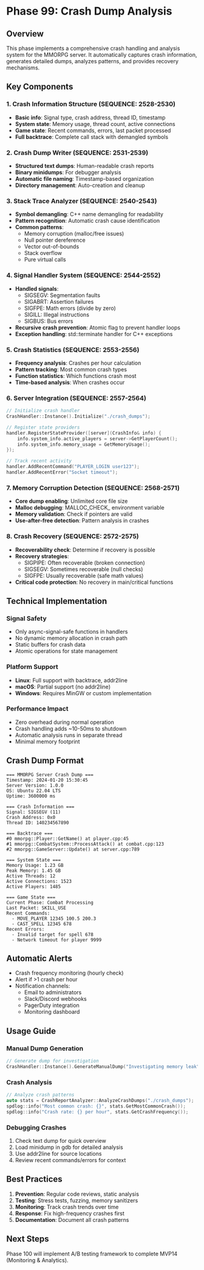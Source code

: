 # Phase 99: Crash Dump Analysis

## Overview
This phase implements a comprehensive crash handling and analysis system for the MMORPG server. It automatically captures crash information, generates detailed dumps, analyzes patterns, and provides recovery mechanisms.

## Key Components

### 1. Crash Information Structure (SEQUENCE: 2528-2530)
- **Basic info**: Signal type, crash address, thread ID, timestamp
- **System state**: Memory usage, thread count, active connections
- **Game state**: Recent commands, errors, last packet processed
- **Full backtrace**: Complete call stack with demangled symbols

### 2. Crash Dump Writer (SEQUENCE: 2531-2539)
- **Structured text dumps**: Human-readable crash reports
- **Binary minidumps**: For debugger analysis
- **Automatic file naming**: Timestamp-based organization
- **Directory management**: Auto-creation and cleanup

### 3. Stack Trace Analyzer (SEQUENCE: 2540-2543)
- **Symbol demangling**: C++ name demangling for readability
- **Pattern recognition**: Automatic crash cause identification
- **Common patterns**:
  - Memory corruption (malloc/free issues)
  - Null pointer dereference
  - Vector out-of-bounds
  - Stack overflow
  - Pure virtual calls

### 4. Signal Handler System (SEQUENCE: 2544-2552)
- **Handled signals**:
  - SIGSEGV: Segmentation faults
  - SIGABRT: Assertion failures
  - SIGFPE: Math errors (divide by zero)
  - SIGILL: Illegal instructions
  - SIGBUS: Bus errors
- **Recursive crash prevention**: Atomic flag to prevent handler loops
- **Exception handling**: std::terminate handler for C++ exceptions

### 5. Crash Statistics (SEQUENCE: 2553-2556)
- **Frequency analysis**: Crashes per hour calculation
- **Pattern tracking**: Most common crash types
- **Function statistics**: Which functions crash most
- **Time-based analysis**: When crashes occur

### 6. Server Integration (SEQUENCE: 2557-2564)
```cpp
// Initialize crash handler
CrashHandler::Instance().Initialize("./crash_dumps");

// Register state providers
handler.RegisterStateProvider([server](CrashInfo& info) {
    info.system_info.active_players = server->GetPlayerCount();
    info.system_info.memory_usage = GetMemoryUsage();
});

// Track recent activity
handler.AddRecentCommand("PLAYER_LOGIN user123");
handler.AddRecentError("Socket timeout");
```

### 7. Memory Corruption Detection (SEQUENCE: 2568-2571)
- **Core dump enabling**: Unlimited core file size
- **Malloc debugging**: MALLOC_CHECK_ environment variable
- **Memory validation**: Check if pointers are valid
- **Use-after-free detection**: Pattern analysis in crashes

### 8. Crash Recovery (SEQUENCE: 2572-2575)
- **Recoverability check**: Determine if recovery is possible
- **Recovery strategies**:
  - SIGPIPE: Often recoverable (broken connection)
  - SIGSEGV: Sometimes recoverable (null checks)
  - SIGFPE: Usually recoverable (safe math values)
- **Critical code protection**: No recovery in main/critical functions

## Technical Implementation

### Signal Safety
- Only async-signal-safe functions in handlers
- No dynamic memory allocation in crash path
- Static buffers for crash data
- Atomic operations for state management

### Platform Support
- **Linux**: Full support with backtrace, addr2line
- **macOS**: Partial support (no addr2line)
- **Windows**: Requires MinGW or custom implementation

### Performance Impact
- Zero overhead during normal operation
- Crash handling adds ~10-50ms to shutdown
- Automatic analysis runs in separate thread
- Minimal memory footprint

## Crash Dump Format
```
=== MMORPG Server Crash Dump ===
Timestamp: 2024-01-20 15:30:45
Server Version: 1.0.0
OS: Ubuntu 22.04 LTS
Uptime: 3600000 ms

=== Crash Information ===
Signal: SIGSEGV (11)
Crash Address: 0x0
Thread ID: 140234567890

=== Backtrace ===
#0 mmorpg::Player::GetName() at player.cpp:45
#1 mmorpg::CombatSystem::ProcessAttack() at combat.cpp:123
#2 mmorpg::GameServer::Update() at server.cpp:789

=== System State ===
Memory Usage: 1.23 GB
Peak Memory: 1.45 GB
Active Threads: 12
Active Connections: 1523
Active Players: 1485

=== Game State ===
Current Phase: Combat Processing
Last Packet: SKILL_USE
Recent Commands:
  - MOVE_PLAYER 12345 100.5 200.3
  - CAST_SPELL 12345 678
Recent Errors:
  - Invalid target for spell 678
  - Network timeout for player 9999
```

## Automatic Alerts
- Crash frequency monitoring (hourly check)
- Alert if >1 crash per hour
- Notification channels:
  - Email to administrators
  - Slack/Discord webhooks
  - PagerDuty integration
  - Monitoring dashboard

## Usage Guide

### Manual Dump Generation
```cpp
// Generate dump for investigation
CrashHandler::Instance().GenerateManualDump("Investigating memory leak");
```

### Crash Analysis
```cpp
// Analyze crash patterns
auto stats = CrashReportAnalyzer::AnalyzeCrashDumps("./crash_dumps");
spdlog::info("Most common crash: {}", stats.GetMostCommonCrash());
spdlog::info("Crash rate: {} per hour", stats.GetCrashFrequency());
```

### Debugging Crashes
1. Check text dump for quick overview
2. Load minidump in gdb for detailed analysis
3. Use addr2line for source locations
4. Review recent commands/errors for context

## Best Practices
1. **Prevention**: Regular code reviews, static analysis
2. **Testing**: Stress tests, fuzzing, memory sanitizers
3. **Monitoring**: Track crash trends over time
4. **Response**: Fix high-frequency crashes first
5. **Documentation**: Document all crash patterns

## Next Steps
Phase 100 will implement A/B testing framework to complete MVP14 (Monitoring & Analytics).